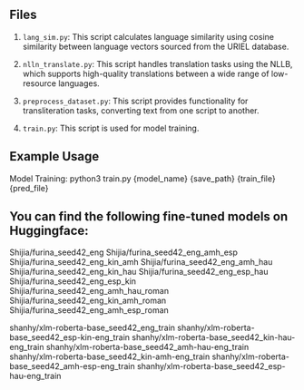 ## Files

1. `lang_sim.py`: This script calculates language similarity using cosine similarity between language vectors sourced from the URIEL database.

2. `nlln_translate.py`: This script handles translation tasks using the NLLB, which supports high-quality translations between a wide range of low-resource languages.

3. `preprocess_dataset.py`: This script provides functionality for transliteration tasks, converting text from one script to another.

4. `train.py`: This script is used for model training.


## Example Usage

Model Training: python3 train.py {model_name} {save_path} {train_file} {pred_file}

## You can find the following fine-tuned models on Huggingface:

Shijia/furina_seed42_eng
Shijia/furina_seed42_eng_amh_esp
Shijia/furina_seed42_eng_kin_amh
Shijia/furina_seed42_eng_amh_hau
Shijia/furina_seed42_eng_kin_hau
Shijia/furina_seed42_eng_esp_hau
Shijia/furina_seed42_eng_esp_kin
Shijia/furina_seed42_eng_amh_hau_roman
Shijia/furina_seed42_eng_kin_amh_roman
Shijia/furina_seed42_eng_amh_esp_roman

shanhy/xlm-roberta-base_seed42_eng_train
shanhy/xlm-roberta-base_seed42_esp-kin-eng_train
shanhy/xlm-roberta-base_seed42_kin-hau-eng_train
shanhy/xlm-roberta-base_seed42_amh-hau-eng_train
shanhy/xlm-roberta-base_seed42_kin-amh-eng_train
shanhy/xlm-roberta-base_seed42_amh-esp-eng_train
shanhy/xlm-roberta-base_seed42_esp-hau-eng_train
